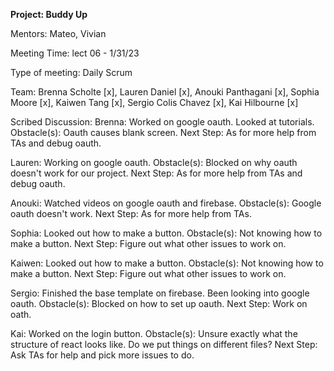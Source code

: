 **Project: Buddy Up**

Mentors: Mateo, Vivian

Meeting Time: lect 06 - 1/31/23

Type of meeting: Daily Scrum

Team: Brenna Scholte [x], Lauren Daniel [x], Anouki Panthagani [x], Sophia Moore [x], Kaiwen Tang [x], Sergio Colis Chavez [x], Kai Hilbourne [x]

Scribed Discussion: Brenna: Worked on google oauth. Looked at tutorials. Obstacle(s): Oauth causes blank screen. Next Step: As for more help from TAs and debug oauth.

Lauren: Working on google oauth. Obstacle(s): Blocked on why oauth doesn't work for our project. Next Step: As for more help from TAs and debug oauth.

Anouki: Watched videos on google oauth and firebase. Obstacle(s): Google oauth doesn't work. Next Step: As for more help from TAs.

Sophia: Looked out how to make a button. Obstacle(s): Not knowing how to make a button. Next Step: Figure out what other issues to work on. 

Kaiwen: Looked out how to make a button. Obstacle(s): Not knowing how to make a button. Next Step: Figure out what other issues to work on. 

Sergio: Finished the base template on firebase. Been looking into google oauth. Obstacle(s): Blocked on how to set up oauth. Next Step: Work on oath.

Kai: Worked on the login button. Obstacle(s): Unsure exactly what the structure of react looks like. Do we put things on different files? Next Step: Ask TAs for help and pick more issues to do.
